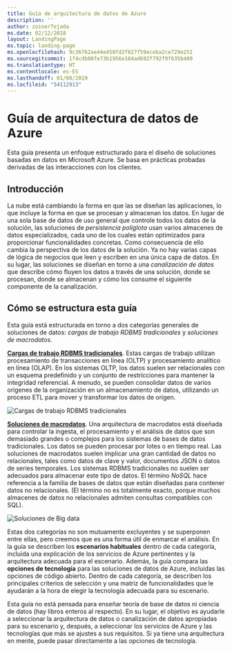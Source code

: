 ```yaml
---
title: Guía de arquitectura de datos de Azure
description: ''
author: zoinerTejada
ms.date: 02/12/2018
layout: LandingPage
ms.topic: landing-page
ms.openlocfilehash: 9c36762ae44e450fd2f827f59eceba2ce729e251
ms.sourcegitcommit: 1f4cdb08fe73b1956e164ad692f792f9f635b409
ms.translationtype: HT
ms.contentlocale: es-ES
ms.lasthandoff: 01/08/2019
ms.locfileid: "54112913"
---
```

# <a name="azure-data-architecture-guide"></a>Guía de arquitectura de datos de Azure

Esta guía presenta un enfoque estructurado para el diseño de soluciones basadas en datos en Microsoft Azure. Se basa en prácticas probadas derivadas de las interacciones con los clientes.

## <a name="introduction"></a>Introducción

La nube está cambiando la forma en que las se diseñan las aplicaciones, lo que incluye la forma en que se procesan y almacenan los datos. En lugar de una sola base de datos de uso general que controle todos los datos de la solución, las soluciones de _persistencia políglota_ usan varios almacenes de datos especializados, cada uno de los cuales están optimizados para proporcionar funcionalidades concretas. Como consecuencia de ello cambia la perspectiva de los datos de la solución. Ya no hay varias capas de lógica de negocios que leen y escriben en una única capa de datos. En su lugar, las soluciones se diseñan en torno a una *canalización de datos* que describe cómo fluyen los datos a través de una solución, donde se procesan, donde se almacenan y cómo los consume el siguiente componente de la canalización.

## <a name="how-this-guide-is-structured"></a>Cómo se estructura esta guía

Esta guía está estructurada en torno a dos categorías generales de soluciones de datos: *cargas de trabajo RDBMS tradicionales* y *soluciones de macrodatos*.

**[Cargas de trabajo RDBMS tradicionales](./relational-data/index.md)**. Estas cargas de trabajo utilizan procesamiento de transacciones en línea (OLTP) y procesamiento analítico en línea (OLAP). En los sistemas OLTP, los datos suelen ser relacionales con un esquema predefinido y un conjunto de restricciones para mantener la integridad referencial. A menudo, se pueden consolidar datos de varios orígenes de la organización en un almacenamiento de datos, utilizando un proceso ETL para mover y transformar los datos de origen.

![Cargas de trabajo RDBMS tradicionales](./images/guide-rdbms.svg)

**[Soluciones de macrodatos](./big-data/index.md)**. Una arquitectura de macrodatos está diseñada para controlar la ingesta, el procesamiento y el análisis de datos que son demasiado grandes o complejos para los sistemas de bases de datos tradicionales. Los datos se pueden procesar por lotes o en tiempo real. Las soluciones de macrodatos suelen implicar una gran cantidad de datos no relacionales, tales como datos de clave y valor, documentos JSON o datos de series temporales. Los sistemas RDBMS tradicionales no suelen ser adecuados para almacenar este tipo de datos. El término *NoSQL* hace referencia a la familia de bases de datos que están diseñadas para contener datos no relacionales. (El término no es totalmente exacto, porque muchos almacenes de datos no relacionales admiten consultas compatibles con SQL).

![Soluciones de Big data](./images/guide-big-data.svg)

Estas dos categorías no son mutuamente excluyentes y se superponen entre ellas, pero creemos que es una forma útil de enmarcar el análisis. En la guía se describen los **escenarios habituales** dentro de cada categoría, incluida una explicación de los servicios de Azure pertinentes y la arquitectura adecuada para el escenario. Además, la guía compara las **opciones de tecnología** para las soluciones de datos de Azure, incluidas las opciones de código abierto. Dentro de cada categoría, se describen los principales criterios de selección y una matriz de funcionalidades que le ayudarán a la hora de elegir la tecnología adecuada para su escenario.

Esta guía no está pensada para enseñar teoría de base de datos ni ciencia de datos (hay libros enteros al respecto). En su lugar, el objetivo es ayudarle a seleccionar la arquitectura de datos o canalización de datos apropiadas para su escenario y, después, a seleccionar los servicios de Azure y las tecnologías que más se ajustes a sus requisitos. Si ya tiene una arquitectura en mente, puede pasar directamente a las opciones de tecnología.
